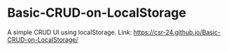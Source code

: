 # Basic-CRUD-on-LocalStorage
A simple CRUD UI using localStorage.
Link: https://csr-24.github.io/Basic-CRUD-on-LocalStorage/
